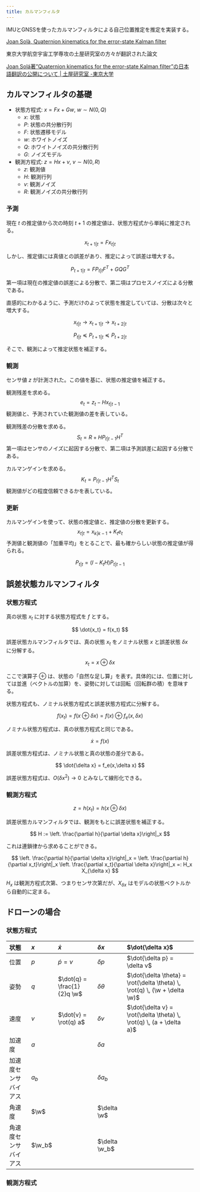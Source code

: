 ```yaml
---
title: カルマンフィルタ
---
```


$$
\newcommand{\rot}{\mathrm{Rot}}
\newcommand{\w}{\omega}
$$

IMUとGNSSを使ったカルマンフィルタによる自己位置推定を推定を実装する。

[Joan Solà, Quaternion kinematics for the error-state Kalman filter](https://arxiv.org/abs/1711.02508)

東京大学航空宇宙工学専攻の土屋研究室の方々が翻訳された論文

[Joan Solá著”Quaternion kinematics for the error-state Kalman filter”の日本語翻訳の公開について | 土屋研究室 -東京大学](https://www.flight.t.u-tokyo.ac.jp/?p=800)

## カルマンフィルタの基礎

- 状態方程式: $x = Fx + Gw$, $w \sim N(0,Q)$
  - $x$: 状態
  - $P$: 状態の共分散行列
  - $F$: 状態遷移モデル
  - $w$: ホワイトノイズ
  - $Q$: ホワイトノイズの共分散行列
  - $G$: ノイズモデル
- 観測方程式: $z = H x + v$, $v \sim N(0,R)$
  - $z$: 観測値
  - $H$: 観測行列
  - $v$: 観測ノイズ
  - $R$: 観測ノイズの共分散行列

### 予測

現在 $t$ の推定値から次の時刻 $t+1$ の推定値は、状態方程式から単純に推定される。

$$
x_{t+1|t} = F x_{t|t}
$$

しかし、推定値には真値との誤差があり、推定によって誤差は増大する。

$$
P_{t+1|t} = F P_{t|t} F^T + G Q G^T
$$

第一項は現在の推定値の誤差による分散で、第二項はプロセスノイズによる分散である。

直感的にわかるように、予測だけのよって状態を推定していては、分散は次々と増大する。

$$
x_{t|t} \rightarrow x_{t+1|t} \rightarrow x_{t+2|t}
$$

$$
P_{t|t} \preceq P_{t+1|t} \preceq P_{t+2|t}
$$

そこで、観測によって推定状態を補正する。

### 観測

センサ値 $z$ が計測された。この値を基に、状態の推定値を補正する。

観測残差を求める。
$$
e_t = z_t - H x_{t|t-1}
$$
観測値と、予測されていた観測値の差を表している。

観測残差の分散を求める。
$$
S_t = R + HP_{t|t-1}H^T
$$
第一項はセンサのノイズに起因する分散で、第二項は予測誤差に起因する分散である。

カルマンゲインを求める。
$$
K_t = P_{t|t-1}H^TS_t
$$
観測値がどの程度信頼できるかを表している。

### 更新

カルマンゲインを使って、状態の推定値と、推定値の分散を更新する。
$$
x_{t|t} = x_{k|k-1} + K_t e_t
$$
予測値と観測値の「加重平均」をとることで、最も確からしい状態の推定値が得られる。

$$
P_{t|t} = (I-K_tH)P_{t|t-1}
$$

## 誤差状態カルマンフィルタ

### 状態方程式

真の状態 $x_t$ に対する状態方程式を $f$ とする。

$$
\dot{x_t} = f(x_t)
$$

誤差状態カルマンフィルタでは、真の状態 $x_t$ をノミナル状態 $x$ と誤差状態 $\delta x$ に分解する。

$$
x_t = x \oplus \delta x
$$

ここで演算子 $\oplus$ は、状態の「自然な足し算」を表す。具体的には、位置に対しては並進（ベクトルの加算）を、姿勢に対しては回転（回転群の積）を意味する。

状態方程式も、ノミナル状態方程式と誤差状態方程式に分解する。

$$
f(x_t) =  f(x \oplus \delta x)= f(x) \oplus f_e(x,\delta x)
$$

ノミナル状態方程式は、真の状態方程式と同じである。

$$
\dot{x} = f(x)
$$

誤差状態方程式は、ノミナル状態と真の状態の差分である。

$$
\dot{\delta x} = f_e(x,\delta x)
$$

誤差状態方程式は、$O(\delta x^2) \rightarrow 0$ とみなして線形化できる。

### 観測方程式

$$
z = h(x_t) = h(x \oplus \delta x)
$$

誤差状態カルマンフィルタでは、観測をもとに誤差状態を補正する。

$$
H := \left. \frac{\partial h}{\partial \delta x}\right|_x
$$

これは連鎖律から求めることができる。

$$
\left. \frac{\partial h}{\partial \delta x}\right|_x = \left. \frac{\partial h}{\partial x_t}\right|_x \left. \frac{\partial x_t}{\partial \delta x}\right|_x =: H_x X_{\delta x}
$$

$H_x$ は観測方程式次第、つまりセンサ次第だが、$X_{\delta x}$ はモデルの状態ベクトルから自動的に定まる。

## ドローンの場合

### 状態方程式

| 状態                 | $x$    | $\dot{x}$                   | $\delta x$      | $\dot{\delta x}$                                                           |
| :------------------- | :----- | :-------------------------- | :-------------- | :------------------------------------------------------------------------- |
| 位置                 | $p$    | $\dot{p} = v$               | $\delta p$      | $\dot{\delta p} = \delta v$                                                |
| 姿勢                 | $q$    | $\dot{q} = \frac{1}{2}q \w$ | $\delta \theta$ | $\dot{\delta \theta} = \rot(\delta \theta) \, \rot(q) \, (\w + \delta \w)$ |
| 速度                 | $v$    | $\dot{v} = \rot(q) a$       | $\delta v$      | $\dot{\delta v} = \rot(\delta \theta) \, \rot(q) \, (a + \delta a)$        |
| 加速度               | $a$    |                             | $\delta a$      |                                                                            |
| 加速度センサバイアス | $a_b$  |                             | $\delta a_b$    |                                                                            |
| 角速度               | $\w$   |                             | $\delta \w$     |                                                                            |
| 角速度センサバイアス | $\w_b$ |                             | $\delta \w_b$   |                                                                            |

### 観測方程式


